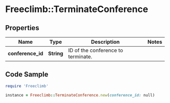 # Freeclimb::TerminateConference

## Properties

Name | Type | Description | Notes
------------ | ------------- | ------------- | -------------
**conference_id** | **String** | ID of the conference to terminate. | 

## Code Sample

```ruby
require 'Freeclimb'

instance = Freeclimb::TerminateConference.new(conference_id: null)
```


